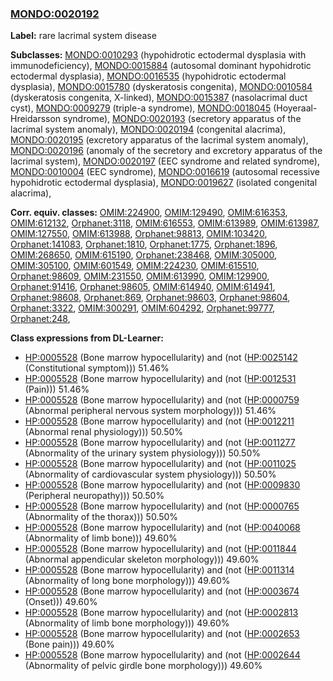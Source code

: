 
### [MONDO:0020192](http://purl.obolibrary.org/obo/MONDO_0020192)
**Label:** rare lacrimal system disease

**Subclasses:** [MONDO:0010293](http://purl.obolibrary.org/obo/MONDO_0010293) (hypohidrotic ectodermal dysplasia with immunodeficiency), [MONDO:0015884](http://purl.obolibrary.org/obo/MONDO_0015884) (autosomal dominant hypohidrotic ectodermal dysplasia), [MONDO:0016535](http://purl.obolibrary.org/obo/MONDO_0016535) (hypohidrotic ectodermal dysplasia), [MONDO:0015780](http://purl.obolibrary.org/obo/MONDO_0015780) (dyskeratosis congenita), [MONDO:0010584](http://purl.obolibrary.org/obo/MONDO_0010584) (dyskeratosis congenita, X-linked), [MONDO:0015387](http://purl.obolibrary.org/obo/MONDO_0015387) (nasolacrimal duct cyst), [MONDO:0009279](http://purl.obolibrary.org/obo/MONDO_0009279) (triple-a syndrome), [MONDO:0018045](http://purl.obolibrary.org/obo/MONDO_0018045) (Hoyeraal-Hreidarsson syndrome), [MONDO:0020193](http://purl.obolibrary.org/obo/MONDO_0020193) (secretory apparatus of the lacrimal system anomaly), [MONDO:0020194](http://purl.obolibrary.org/obo/MONDO_0020194) (congenital alacrima), [MONDO:0020195](http://purl.obolibrary.org/obo/MONDO_0020195) (excretory apparatus of the lacrimal system anomaly), [MONDO:0020196](http://purl.obolibrary.org/obo/MONDO_0020196) (anomaly of the secretory and excretory apparatus of the lacrimal system), [MONDO:0020197](http://purl.obolibrary.org/obo/MONDO_0020197) (EEC syndrome and related syndrome), [MONDO:0010004](http://purl.obolibrary.org/obo/MONDO_0010004) (EEC syndrome), [MONDO:0016619](http://purl.obolibrary.org/obo/MONDO_0016619) (autosomal recessive hypohidrotic ectodermal dysplasia), [MONDO:0019627](http://purl.obolibrary.org/obo/MONDO_0019627) (isolated congenital alacrima), 

**Corr. equiv. classes:** [OMIM:224900](http://purl.obolibrary.org/obo/OMIM_224900), [OMIM:129490](http://purl.obolibrary.org/obo/OMIM_129490), [OMIM:616353](http://purl.obolibrary.org/obo/OMIM_616353), [OMIM:612132](http://purl.obolibrary.org/obo/OMIM_612132), [Orphanet:3118](http://www.orpha.net/ORDO/Orphanet_3118), [OMIM:616553](http://purl.obolibrary.org/obo/OMIM_616553), [OMIM:613989](http://purl.obolibrary.org/obo/OMIM_613989), [OMIM:613987](http://purl.obolibrary.org/obo/OMIM_613987), [OMIM:127550](http://purl.obolibrary.org/obo/OMIM_127550), [OMIM:613988](http://purl.obolibrary.org/obo/OMIM_613988), [Orphanet:98813](http://www.orpha.net/ORDO/Orphanet_98813), [OMIM:103420](http://purl.obolibrary.org/obo/OMIM_103420), [Orphanet:141083](http://www.orpha.net/ORDO/Orphanet_141083), [Orphanet:1810](http://www.orpha.net/ORDO/Orphanet_1810), [Orphanet:1775](http://www.orpha.net/ORDO/Orphanet_1775), [Orphanet:1896](http://www.orpha.net/ORDO/Orphanet_1896), [OMIM:268650](http://purl.obolibrary.org/obo/OMIM_268650), [OMIM:615190](http://purl.obolibrary.org/obo/OMIM_615190), [Orphanet:238468](http://www.orpha.net/ORDO/Orphanet_238468), [OMIM:305000](http://purl.obolibrary.org/obo/OMIM_305000), [OMIM:305100](http://purl.obolibrary.org/obo/OMIM_305100), [OMIM:601549](http://purl.obolibrary.org/obo/OMIM_601549), [OMIM:224230](http://purl.obolibrary.org/obo/OMIM_224230), [OMIM:615510](http://purl.obolibrary.org/obo/OMIM_615510), [Orphanet:98609](http://www.orpha.net/ORDO/Orphanet_98609), [OMIM:231550](http://purl.obolibrary.org/obo/OMIM_231550), [OMIM:613990](http://purl.obolibrary.org/obo/OMIM_613990), [OMIM:129900](http://purl.obolibrary.org/obo/OMIM_129900), [Orphanet:91416](http://www.orpha.net/ORDO/Orphanet_91416), [Orphanet:98605](http://www.orpha.net/ORDO/Orphanet_98605), [OMIM:614940](http://purl.obolibrary.org/obo/OMIM_614940), [OMIM:614941](http://purl.obolibrary.org/obo/OMIM_614941), [Orphanet:98608](http://www.orpha.net/ORDO/Orphanet_98608), [Orphanet:869](http://www.orpha.net/ORDO/Orphanet_869), [Orphanet:98603](http://www.orpha.net/ORDO/Orphanet_98603), [Orphanet:98604](http://www.orpha.net/ORDO/Orphanet_98604), [Orphanet:3322](http://www.orpha.net/ORDO/Orphanet_3322), [OMIM:300291](http://purl.obolibrary.org/obo/OMIM_300291), [OMIM:604292](http://purl.obolibrary.org/obo/OMIM_604292), [Orphanet:99777](http://www.orpha.net/ORDO/Orphanet_99777), [Orphanet:248](http://www.orpha.net/ORDO/Orphanet_248), 

**Class expressions from DL-Learner:**

- [HP:0005528](http://purl.obolibrary.org/obo/HP_0005528) (Bone marrow hypocellularity) and (not ([HP:0025142](http://purl.obolibrary.org/obo/HP_0025142) (Constitutional symptom))) 51.46%
- [HP:0005528](http://purl.obolibrary.org/obo/HP_0005528) (Bone marrow hypocellularity) and (not ([HP:0012531](http://purl.obolibrary.org/obo/HP_0012531) (Pain))) 51.46%
- [HP:0005528](http://purl.obolibrary.org/obo/HP_0005528) (Bone marrow hypocellularity) and (not ([HP:0000759](http://purl.obolibrary.org/obo/HP_0000759) (Abnormal peripheral nervous system morphology))) 51.46%
- [HP:0005528](http://purl.obolibrary.org/obo/HP_0005528) (Bone marrow hypocellularity) and (not ([HP:0012211](http://purl.obolibrary.org/obo/HP_0012211) (Abnormal renal physiology))) 50.50%
- [HP:0005528](http://purl.obolibrary.org/obo/HP_0005528) (Bone marrow hypocellularity) and (not ([HP:0011277](http://purl.obolibrary.org/obo/HP_0011277) (Abnormality of the urinary system physiology))) 50.50%
- [HP:0005528](http://purl.obolibrary.org/obo/HP_0005528) (Bone marrow hypocellularity) and (not ([HP:0011025](http://purl.obolibrary.org/obo/HP_0011025) (Abnormality of cardiovascular system physiology))) 50.50%
- [HP:0005528](http://purl.obolibrary.org/obo/HP_0005528) (Bone marrow hypocellularity) and (not ([HP:0009830](http://purl.obolibrary.org/obo/HP_0009830) (Peripheral neuropathy))) 50.50%
- [HP:0005528](http://purl.obolibrary.org/obo/HP_0005528) (Bone marrow hypocellularity) and (not ([HP:0000765](http://purl.obolibrary.org/obo/HP_0000765) (Abnormality of the thorax))) 50.50%
- [HP:0005528](http://purl.obolibrary.org/obo/HP_0005528) (Bone marrow hypocellularity) and (not ([HP:0040068](http://purl.obolibrary.org/obo/HP_0040068) (Abnormality of limb bone))) 49.60%
- [HP:0005528](http://purl.obolibrary.org/obo/HP_0005528) (Bone marrow hypocellularity) and (not ([HP:0011844](http://purl.obolibrary.org/obo/HP_0011844) (Abnormal appendicular skeleton morphology))) 49.60%
- [HP:0005528](http://purl.obolibrary.org/obo/HP_0005528) (Bone marrow hypocellularity) and (not ([HP:0011314](http://purl.obolibrary.org/obo/HP_0011314) (Abnormality of long bone morphology))) 49.60%
- [HP:0005528](http://purl.obolibrary.org/obo/HP_0005528) (Bone marrow hypocellularity) and (not ([HP:0003674](http://purl.obolibrary.org/obo/HP_0003674) (Onset))) 49.60%
- [HP:0005528](http://purl.obolibrary.org/obo/HP_0005528) (Bone marrow hypocellularity) and (not ([HP:0002813](http://purl.obolibrary.org/obo/HP_0002813) (Abnormality of limb bone morphology))) 49.60%
- [HP:0005528](http://purl.obolibrary.org/obo/HP_0005528) (Bone marrow hypocellularity) and (not ([HP:0002653](http://purl.obolibrary.org/obo/HP_0002653) (Bone pain))) 49.60%
- [HP:0005528](http://purl.obolibrary.org/obo/HP_0005528) (Bone marrow hypocellularity) and (not ([HP:0002644](http://purl.obolibrary.org/obo/HP_0002644) (Abnormality of pelvic girdle bone morphology))) 49.60%


